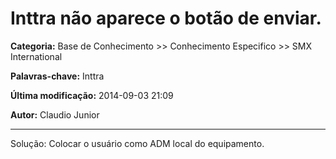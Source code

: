 # Inttra não aparece o botão de enviar.

**Categoria:** Base de Conhecimento >> Conhecimento Especifico >> SMX International

**Palavras-chave:** Inttra

**Última modificação:** 2014-09-03 21:09

**Autor:** Claudio Junior

---

<p>Solução: Colocar o usuário como ADM local do equipamento.</p>
